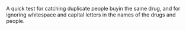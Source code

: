 A quick test for catching duplicate people buyin the same drug, and for ignoring whitespace and capital letters in the names of the drugs and people.
